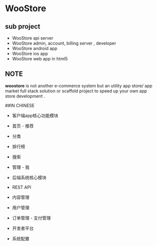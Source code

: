 WooStore
===========
## sub project
* WooStore api server
* WooStore admin, account, billing server , developer
* WooStore android app
* WooStore ios app
* WooStore web app in html5 

NOTE
------

**woostore** is not another e-commerce system but an utility app store/ app market full stack solution or scaffold project to speed up your own app store development .


##IN CHINESE
* 客户端app核心功能模块
 * 首页 - 推荐
 * 分类
 * 排行榜
 * 搜索
 * 管理 - 我

* 后端系统核心模块
 * REST API
 * 内容管理
 * 用户管理
 * 订单管理 - 支付管理
 * 开发者平台
 * 系统配置 
